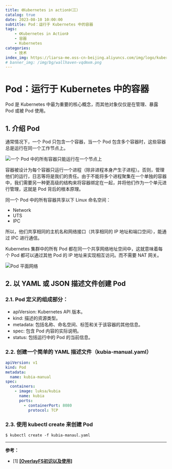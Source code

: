 ```yaml
---
title: 《Kubernetes in action》（三）
catalog: true
date: 2023-08-10 10:00:00
subtitle: Pod：运行于 Kubernetes 中的容器
tags:
    - 《Kubernetes in Action》
    - 容器
    - Kubernetes
categories:
    - 技术
index_img: https://liarsa-me.oss-cn-beijing.aliyuncs.com/img/logo/kubernetes.png
# banner_img: /img/bg/wallhaven-vqdmxm.png
---
```


# Pod：运行于 Kubernetes 中的容器

Pod 是 Kubernetes 中最为重要的核心概念，而其他对象仅仅是在管理、暴露 Pod 或被 Pod 使用。

## 1. 介绍 Pod

通常情况下，一个 Pod 只包含一个容器，当一个 Pod 包含多个容器时，这些容器总是运行在同一个工作节点上。

 ![一个 Pod 中的所有容器只能运行在一个节点上](/img/article/kubernetes/pod_node_deploy.png)

容器被设计为每个容器只运行一个进程（除非进程本身产生子进程）。否则，管理他们的运行，日志等将是我们的责任。由于不能将多个进程聚集在一个单独的容器中，我们需要另一种更高级的结构来将容器绑定在一起，并将他们作为一个单元进行管理，这就是 Pod 背后的根本原理。

同一个 Pod 中的所有容器共享以下 Linux 命名空间：

 - Network
 - UTS
 - IPC

所以，他们共享相同的主机名和网络接口（共享相同的 IP 地址和端口空间），能通过 IPC 进行通信。

Kubernetes 集群中的所有 Pod 都在同一个共享网络地址空间中，这就意味着每个 Pod 都可以通过其他 Pod 的 IP 地址来实现相互访问。而不需要 NAT 网关。

![Pod 平面网络](/img/article/kubernetes/pod_platform_network.png)

## 2. 以 YAML 或 JSON 描述文件创建 Pod

### 2.1. Pod 定义的组成部分：

 - apiVersion: Kubernetes API 版本。
 - kind: 描述的资源类型。
 - metadata: 包括名称、命名空间、标签和关于该容器的其他信息。
 - spec: 包含 Pod 内容的实际说明。
 - status: 包括运行中的 Pod 的当前信息。

### 2.2. 创建一个简单的 YAML 描述文件（kubia-manual.yaml）

```yaml
apiVersion: v1
kind: Pod
metadata:
  name: kubia-manual
spec:
  containers:
    - image: luksa/kubia
      name: kubia
      ports:
        - containerPort: 8080
          protocol: TCP
```

### 2.3. 使用 kubectl create 来创建 Pod

```shell
$ kubectl create -f kubia-manaul.yaml
```



<hr/>
<b>参考：</b>
<ul>
    <li>[1] <a href="https://www.cnblogs.com/arnoldlu/p/13055501.html" style="font-weight: bold;">[OverlayFS初识以及使用]</a></li>
</ul>